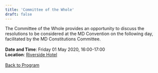 ```yaml
---
title: 'Committee of the Whole'
draft: false
---
```


The Committee of the Whole provides an opportunity to discuss the resolutions to be considered at the MD Convention on the following day, facilitated by the MD Constitutions Committee.
\
\
**Date and Time**: Friday 01 May 2020, 16:00-17:00 \
**Location**: [Riverside Hotel](/venue)
\
\
[Back to Program](/program)
